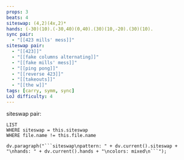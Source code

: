 ```yaml
---
props: 3
beats: 4
siteswap: (4,2)(4x,2)*
hands: (-30)(10).(-30,40)(0,40).(30)(10,-20).(30)(10).
sync pair:
  - "[[423 mills' mess]]"
siteswap pair:
  - "[[423]]"
  - "[[fake columns alternating]]"
  - "[[fake mills' mess]]"
  - "[[ping pong]]"
  - "[[reverse 423]]"
  - "[[takeouts]]"
  - "[[the w]]"
tags: [carry, symm, sync]
LoJ difficulty: 4
---
```


siteswap pair:
```dataview
LIST
WHERE siteswap = this.siteswap
WHERE file.name != this.file.name
```
```dataviewjs
dv.paragraph("```siteswap\npattern: " + dv.current().siteswap + "\nhands: " + dv.current().hands + "\ncolors: mixed\n```");
```
